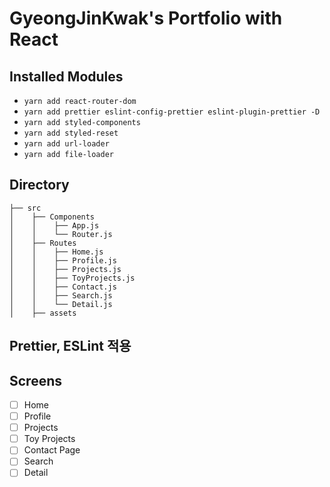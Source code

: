# GyeongJinKwak's Portfolio with React

## Installed Modules

- `yarn add react-router-dom`
- `yarn add prettier eslint-config-prettier eslint-plugin-prettier -D`
- `yarn add styled-components`
- `yarn add styled-reset`
- `yarn add url-loader`
- `yarn add file-loader`

## Directory

```
├── src
│    ├── Components
│    │    ├── App.js
│    │    └── Router.js
│    ├── Routes
│    │    ├── Home.js
│    │    ├── Profile.js
│    │    ├── Projects.js
│    │    ├── ToyProjects.js
│    │    ├── Contact.js
│    │    ├── Search.js
│    │    └── Detail.js
│    ├── assets
```

## Prettier, ESLint 적용

## Screens

- [ ] Home
- [ ] Profile
- [ ] Projects
- [ ] Toy Projects
- [ ] Contact Page
- [ ] Search
- [ ] Detail
